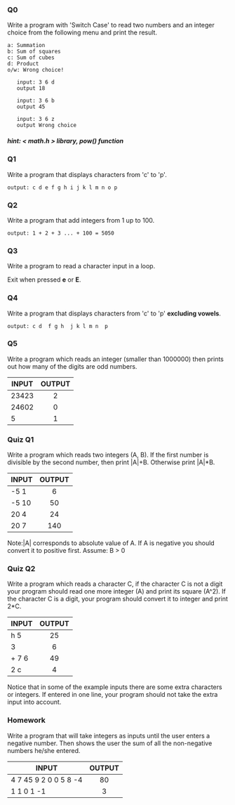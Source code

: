 
### Q0


Write a program with 'Switch Case' to read two numbers and an integer choice from the following menu and print the result.
         
    a: Summation
    b: Sum of squares
    c: Sum of cubes
    d: Product
    o/w: Wrong choice!
    
       input: 3 6 d
       output 18
       
       input: 3 6 b
       output 45
       
       input: 3 6 z
       output Wrong choice
  
##### hint:  < math.h > library, pow() function

### Q1

Write a program that displays characters from 'c' to 'p'.

    output: c d e f g h i j k l m n o p




### Q2

Write a program that add integers from 1 up to 100. 

    output: 1 + 2 + 3 ... + 100 = 5050



### Q3

Write a program to read a character input in a loop.

Exit when pressed **e** or **E**.


### Q4

Write a program that displays characters from 'c' to 'p' **excluding vowels**.

    output: c d  f g h  j k l m n  p

### Q5

Write a program which reads an integer (smaller than 1000000)  then prints out how many of the digits are odd numbers. 


| INPUT      | OUTPUT    |         
| ---------  |:---------:| 
| 23423      | 2 | 
| 24602      | 0 | 
| 5          | 1 |

### Quiz Q1

Write a program which reads two integers (A, B). If the first number is divisible by the second number, then print |A|+B. Otherwise print |A|*B.


| INPUT      | OUTPUT    |         
| ---------  |:---------:| 
| -5 1     | 6  | 
| -5 10    | 50 |
| 20 4     | 24|
| 20 7     |140|

Note:|A| corresponds to absolute value of A. If A is negative you should convert it to positive first.
Assume: B > 0 

### Quiz Q2

Write a program which reads a character C, if the character C is not a digit your program should read one more integer (A) and print its square (A^2). If the character C is a digit, your program should convert it to integer and print 2*C.

| INPUT      | OUTPUT    |         
| ---------  |:---------:| 
| h 5     | 25  | 
| 3          | 6 |
| + 7 6      | 49|
| 2 c      | 4|


Notice that in some of the example inputs there are some extra characters or integers. If entered in one line, your program should not take the extra input into account. 


### Homework

Write a program that will take integers as inputs until the user enters a negative number. Then shows the user the sum of all the non-negative numbers he/she entered.


| INPUT      | OUTPUT    |         
| ---------  |:---------:| 
| 4 7 45 9 2 0 0 5 8 -4     | 80 | 
| 1 1 0 1 -1          | 3 |


